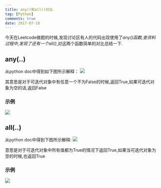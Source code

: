 ```yaml
---
title: any()和all()对比
tag: [Python]
comments: true
date: 2017-07-18
---
```






今天在Leetcode做题的时候,发现讨论区有人的代码出现使用了*any()*函数,查资料过程中,发现了还有一个*all()*,对这两个函数简单的对比总结一下.

## **any(..)**
从python doc中得到如下图所示解释：
![](http://ww1.sinaimg.cn/large/006wYWbGly1fho2144raoj30ft0323yb.jpg)

其意思是对于可迭代对象中有任意一个不为False的时候,返回True,如果可迭代对象为空的话,返回False

### 示例
![](http://ww1.sinaimg.cn/large/006wYWbGly1fho25rwjqwj30fu03ga9u.jpg)

## **all(..)**
从python doc中得到下图所示解释:
![](http://ww1.sinaimg.cn/large/006wYWbGly1fho26v2fy8j30ft0390sj.jpg)

意思是对于可迭代对象中所有值都为True的情况下返回True,如果当可迭代对象为空的时候,也返回True

### 示例

![](http://ww1.sinaimg.cn/large/006wYWbGly1fho2ablm65j30fv03c3ya.jpg)
